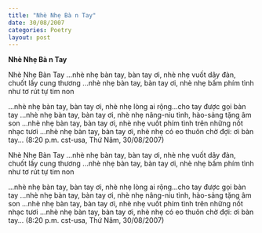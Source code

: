 ```yaml
---
title: "Nhè Nhẹ Bà n Tay"
date: 30/08/2007
categories: Poetry
layout: post
---
```


**Nhè Nhẹ Bà n Tay**

Nhè Nhẹ Bàn Tay
...nhè nhẹ bàn tay, bàn tay ơi, nhè nhẹ
vuốt dây đàn, chuốt lấy cung thương
...nhè nhẹ bàn tay, bàn tay ơi, nhè nhẹ
bấm phím tình như tơ rút tự tim non

...nhè nhẹ bàn tay, bàn tay ơi, nhè nhẹ
lòng ai rộng...cho tay được gọi bàn tay
...nhè nhẹ bàn tay, bàn tay ơi, nhè nhẹ
nâng-niu tình, hào-sảng tặng âm son
...nhè nhẹ bàn tay, bàn tay ơi, nhè nhẹ
vuốt phím tình trên những nốt nhạc tươi
...nhè nhẹ bàn tay, bàn tay ơi, nhè nhẹ
có eo thuôn chờ đợi: ơi bàn tay...
(8:20 p.m. cst-usa, Thứ Năm, 30/08/2007)

Nhè Nhẹ Bàn Tay
...nhè nhẹ bàn tay, bàn tay ơi, nhè nhẹ
vuốt dây đàn, chuốt lấy cung thương
...nhè nhẹ bàn tay, bàn tay ơi, nhè nhẹ
bấm phím tình như tơ rút tự tim non

...nhè nhẹ bàn tay, bàn tay ơi, nhè nhẹ
lòng ai rộng...cho tay được gọi bàn tay
...nhè nhẹ bàn tay, bàn tay ơi, nhè nhẹ
nâng-niu tình, hào-sảng tặng âm son
...nhè nhẹ bàn tay, bàn tay ơi, nhè nhẹ
vuốt phím tình trên những nốt nhạc tươi
...nhè nhẹ bàn tay, bàn tay ơi, nhè nhẹ
có eo thuôn chờ đợi: ơi bàn tay...
(8:20 p.m. cst-usa, Thứ Năm, 30/08/2007)
